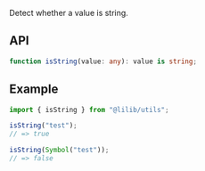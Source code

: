 Detect whether a value is string.

## API

```ts
function isString(value: any): value is string;
```

## Example

```ts
import { isString } from "@lilib/utils";

isString("test");
// => true

isString(Symbol("test"));
// => false
```
